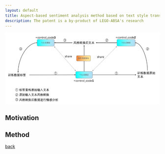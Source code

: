 ```yaml
---
layout: default
title: Aspect-based sentiment analysis method based on text style transfer
description: The patent is a by-product of LEGO-ABSA's research
---
```


![Link](figure/patent1.jpg)

## Motivation

## Method

[back](./)
